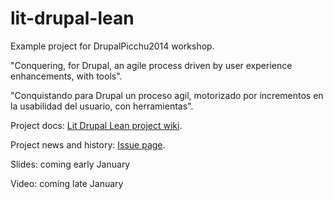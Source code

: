 lit-drupal-lean
===============

Example project for DrupalPicchu2014 workshop.

"Conquering, for Drupal, an agile process driven by user experience enhancements, with tools".

"Conquistando para Drupal un proceso agil, motorizado por incrementos en la usabilidad del usuario, con herramientas".

Project docs: [Lit Drupal Lean project wiki](https://github.com/victorkane/lit-drupal-lean/wiki). 

Project news and history: [Issue page](https://github.com/victorkane/lit-drupal-lean/issues?state=open).

Slides: coming early January

Video: coming late January